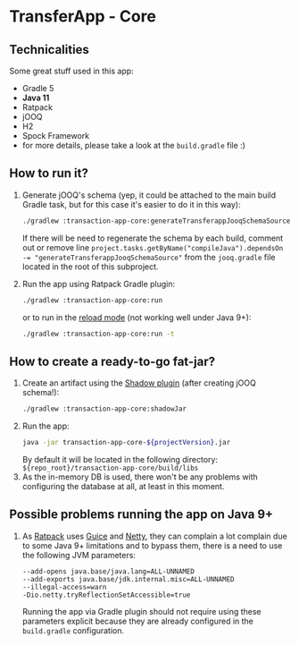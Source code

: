 # TransferApp - Core

## Technicalities

Some great stuff used in this app:
* Gradle 5
* **Java 11**
* Ratpack
* jOOQ
* H2
* Spock Framework
* for more details, please take a look at the `build.gradle` file :)

## How to run it?

1. Generate jOOQ's schema (yep, it could be attached to the main build Gradle task, but for this case it's easier to do it in this way):
   ```bash
   ./gradlew :transaction-app-core:generateTransferappJooqSchemaSource
   ```
   If there will be need to regenerate the schema by each build, comment out or remove line `project.tasks.getByName("compileJava").dependsOn -= "generateTransferappJooqSchemaSource"` from the `jooq.gradle` file located in the root of this subproject.

2. Run the app using Ratpack Gradle plugin:
   ```bash
   ./gradlew :transaction-app-core:run
   ```
   or to run in the [reload mode][1] (not working well under Java 9+):
   ```bash
   ./gradlew :transaction-app-core:run -t
   ```

## How to create a ready-to-go fat-jar?

1. Create an artifact using the [Shadow plugin][2] (after creating jOOQ schema!):
   ```bash
   ./gradlew :transaction-app-core:shadowJar
   ```
2. Run the app:
   ```bash
   java -jar transaction-app-core-${projectVersion}.jar
   ```
   By default it will be located in the following directory: `${repo_root}/transaction-app-core/build/libs`
3. As the in-memory DB is used, there won't be any problems with configuring the database at all, at least in this moment.

## Possible problems running the app on Java 9+

1. As [Ratpack][3] uses [Guice][4] and [Netty][5], they can complain a lot complain due to some Java 9+ limitations and to bypass them, there is a need to use the following JVM parameters:
   ```text
   --add-opens java.base/java.lang=ALL-UNNAMED
   --add-exports java.base/jdk.internal.misc=ALL-UNNAMED
   --illegal-access=warn   
   -Dio.netty.tryReflectionSetAccessible=true
   ```
   Running the app via Gradle plugin should not require using these parameters explicit because they are already configured in the `build.gradle` configuration. 

[1]: https://ratpack.io/manual/current/gradle.html#development_time_reloading
[2]: https://github.com/johnrengelman/shadow
[3]: https://ratpack.io/manual/current/java9-support.html
[4]: https://www.github.com/google/guice/issues/1133
[5]: https://www.github.com/ratpack/ratpack/issues/1410